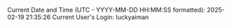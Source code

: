 Current Date and Time (UTC - YYYY-MM-DD HH:MM:SS formatted): 2025-02-19 21:35:26
Current User's Login: luckyaiman
